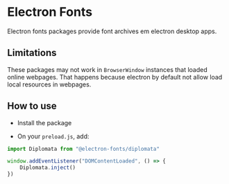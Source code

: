 # Electron Fonts

Electron fonts packages provide font archives em electron desktop apps.

## Limitations

These packages may not work in `BrowserWindow` instances that loaded online webpages. That happens because electron by default not allow load local resources in webpages.

## How to use

* Install the package

* On your `preload.js`, add:

```ts
import Diplomata from "@electron-fonts/diplomata"

window.addEventListener("DOMContentLoaded", () => {
    Diplomata.inject()
})
```